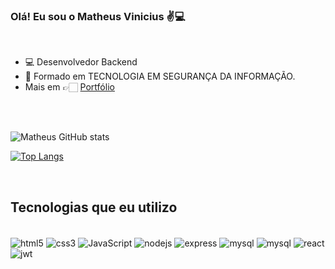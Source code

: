### Olá! Eu sou o Matheus Vinicius ✌️💻
<br/>

- 💻 Desenvolvedor Backend
- 📕 Formado em TECNOLOGIA EM SEGURANÇA DA INFORMAÇÃO.
- Mais em 👉🏻 [Portfólio](https://matheusmv.netlify.app/)

<br/>
<br/>

![Matheus GitHub stats](https://github-readme-stats.vercel.app/api?username=MV1337&show_icons=true&theme=tokyonight) 

[![Top Langs](https://github-readme-stats.vercel.app/api/top-langs/?username=MV1337&layout=compact)](https://github.com/anuraghazra/github-readme-stats)

<br/>

## Tecnologias que eu utilizo
<div style="display: inline_block"><br/>
    <img align="center" alt="html5" src="https://img.shields.io/badge/HTML5-E34F26?style=for-the-badge&logo=html5&logoColor=white"/>
    <img align="center" alt="css3" src="https://img.shields.io/badge/CSS3-1572B6?style=for-the-badge&logo=css3&logoColor=white"/>
    <img align="center" alt="JavaScript" src="https://img.shields.io/badge/JavaScript-F7DF1E?style=for-the-badge&logo=javascript&logoColor=black"/>
    <img align="center" alt="nodejs" src="https://img.shields.io/badge/Node.js-43853D?style=for-the-badge&logo=node.js&logoColor=white"/>
    <img align="center" alt="express" src="https://img.shields.io/badge/express.js-%23404d59.svg?style=for-the-badge&logo=express&logoColor=%2361DAFB"/>
    <img align="center" alt="mysql" src="https://img.shields.io/badge/MySQL-00000F?style=for-the-badge&logo=mysql&logoColor=white"/>
    <img align="center" alt="mysql" src="https://img.shields.io/badge/MongoDB-%234ea94b.svg?style=for-the-badge&logo=mongodb&logoColor=white">
    <img align="center" alt="react" src="https://img.shields.io/badge/react-%2320232a.svg?style=for-the-badge&logo=react&logoColor=%2361DAFB"/>
    <img align="center" alt="jwt" src="https://img.shields.io/badge/JWT-black?style=for-the-badge&logo=JSON%20web%20tokens"/>
</div><br/>


